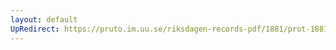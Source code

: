 ```yaml
---
layout: default
UpRedirect: https://pruto.im.uu.se/riksdagen-records-pdf/1881/prot-1881--ak--031/prot-1881--ak--031_035.pdf
---
```

